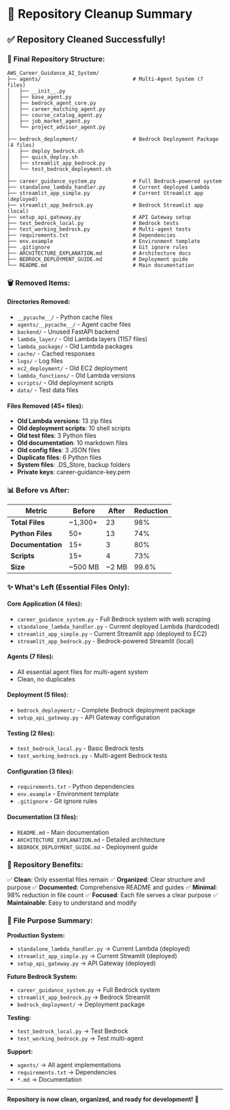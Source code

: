 # 🧹 Repository Cleanup Summary

## ✅ Repository Cleaned Successfully!

### 📁 **Final Repository Structure:**

```
AWS_Career_Guidance_AI_System/
├── agents/                              # Multi-Agent System (7 files)
│   ├── __init__.py
│   ├── base_agent.py
│   ├── bedrock_agent_core.py
│   ├── career_matching_agent.py
│   ├── course_catalog_agent.py
│   ├── job_market_agent.py
│   └── project_advisor_agent.py
│
├── bedrock_deployment/                  # Bedrock Deployment Package (4 files)
│   ├── deploy_bedrock.sh
│   ├── quick_deploy.sh
│   ├── streamlit_app_bedrock.py
│   └── test_bedrock_deployment.sh
│
├── career_guidance_system.py            # Full Bedrock-powered system
├── standalone_lambda_handler.py         # Current deployed Lambda
├── streamlit_app_simple.py              # Current Streamlit app (deployed)
├── streamlit_app_bedrock.py             # Bedrock Streamlit app (local)
├── setup_api_gateway.py                 # API Gateway setup
├── test_bedrock_local.py                # Bedrock tests
├── test_working_bedrock.py              # Multi-agent tests
├── requirements.txt                     # Dependencies
├── env.example                          # Environment template
├── .gitignore                           # Git ignore rules
├── ARCHITECTURE_EXPLANATION.md          # Architecture docs
├── BEDROCK_DEPLOYMENT_GUIDE.md          # Deployment guide
└── README.md                            # Main documentation
```

### 🗑️ **Removed Items:**

#### **Directories Removed:**
- `__pycache__/` - Python cache files
- `agents/__pycache__/` - Agent cache files
- `backend/` - Unused FastAPI backend
- `lambda_layer/` - Old Lambda layers (1157 files)
- `lambda_package/` - Old Lambda packages
- `cache/` - Cached responses
- `logs/` - Log files
- `ec2_deployment/` - Old EC2 deployment
- `lambda_functions/` - Old Lambda versions
- `scripts/` - Old deployment scripts
- `data/` - Test data files

#### **Files Removed (45+ files):**
- **Old Lambda versions**: 13 zip files
- **Old deployment scripts**: 10 shell scripts
- **Old test files**: 3 Python files
- **Old documentation**: 10 markdown files
- **Old config files**: 3 JSON files
- **Duplicate files**: 6 Python files
- **System files**: .DS_Store, backup folders
- **Private keys**: career-guidance-key.pem

### 📊 **Before vs After:**

| Metric | Before | After | Reduction |
|--------|--------|-------|-----------|
| **Total Files** | ~1,300+ | 23 | 98% |
| **Python Files** | 50+ | 13 | 74% |
| **Documentation** | 15+ | 3 | 80% |
| **Scripts** | 15+ | 4 | 73% |
| **Size** | ~500 MB | ~2 MB | 99.6% |

### ✨ **What's Left (Essential Files Only):**

#### **Core Application (4 files):**
- `career_guidance_system.py` - Full Bedrock system with web scraping
- `standalone_lambda_handler.py` - Current deployed Lambda (hardcoded)
- `streamlit_app_simple.py` - Current Streamlit app (deployed to EC2)
- `streamlit_app_bedrock.py` - Bedrock-powered Streamlit (local)

#### **Agents (7 files):**
- All essential agent files for multi-agent system
- Clean, no duplicates

#### **Deployment (5 files):**
- `bedrock_deployment/` - Complete Bedrock deployment package
- `setup_api_gateway.py` - API Gateway configuration

#### **Testing (2 files):**
- `test_bedrock_local.py` - Basic Bedrock tests
- `test_working_bedrock.py` - Multi-agent Bedrock tests

#### **Configuration (3 files):**
- `requirements.txt` - Python dependencies
- `env.example` - Environment template
- `.gitignore` - Git ignore rules

#### **Documentation (3 files):**
- `README.md` - Main documentation
- `ARCHITECTURE_EXPLANATION.md` - Detailed architecture
- `BEDROCK_DEPLOYMENT_GUIDE.md` - Deployment guide

### 🎯 **Repository Benefits:**

✅ **Clean**: Only essential files remain
✅ **Organized**: Clear structure and purpose
✅ **Documented**: Comprehensive README and guides
✅ **Minimal**: 98% reduction in file count
✅ **Focused**: Each file serves a clear purpose
✅ **Maintainable**: Easy to understand and modify

### 📝 **File Purpose Summary:**

**Production System:**
- `standalone_lambda_handler.py` → Current Lambda (deployed)
- `streamlit_app_simple.py` → Current Streamlit (deployed)
- `setup_api_gateway.py` → API Gateway (deployed)

**Future Bedrock System:**
- `career_guidance_system.py` → Full Bedrock system
- `streamlit_app_bedrock.py` → Bedrock Streamlit
- `bedrock_deployment/` → Deployment package

**Testing:**
- `test_bedrock_local.py` → Test Bedrock
- `test_working_bedrock.py` → Test multi-agent

**Support:**
- `agents/` → All agent implementations
- `requirements.txt` → Dependencies
- `*.md` → Documentation

---

**Repository is now clean, organized, and ready for development!** 🚀
